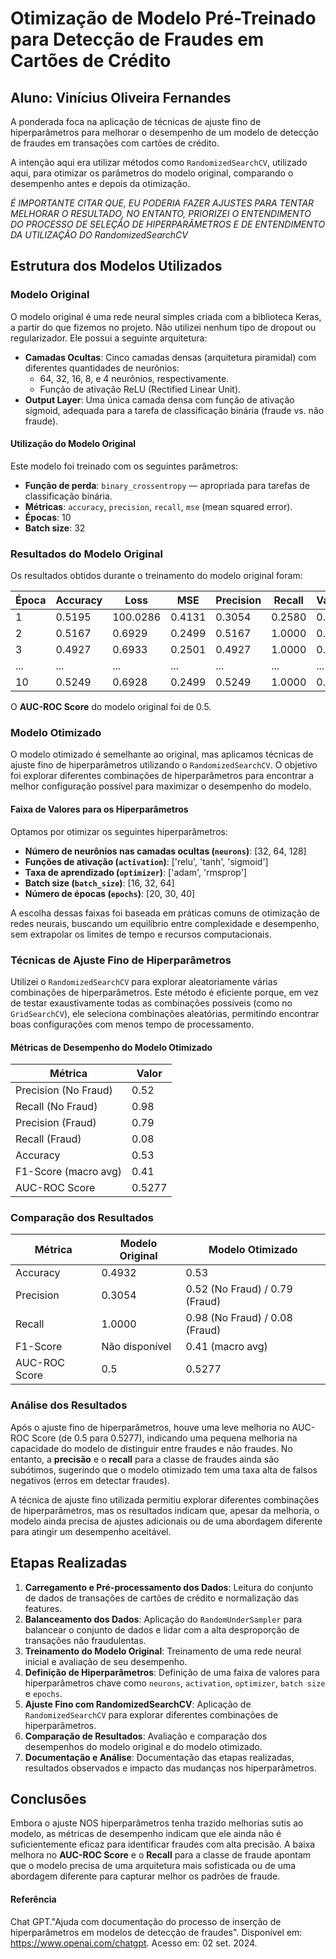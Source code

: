 # Otimização de Modelo Pré-Treinado para Detecção de Fraudes em Cartões de Crédito

## Aluno: Vinícius Oliveira Fernandes

A ponderada foca na aplicação de técnicas de ajuste fino de hiperparâmetros para melhorar o desempenho de um modelo de detecção de fraudes em transações com cartões de crédito. 

A intenção aqui era utilizar métodos como `RandomizedSearchCV`, utilizado aqui, para otimizar os parâmetros do modelo original, comparando o desempenho antes e depois da otimização.

*É IMPORTANTE CITAR QUE, EU PODERIA FAZER AJUSTES PARA TENTAR MELHORAR O RESULTADO, NO ENTANTO, PRIORIZEI O ENTENDIMENTO DO PROCESSO DE SELEÇÃO DE HIPERPARÂMETROS E DE ENTENDIMENTO DA UTILIZAÇÃO DO RandomizedSearchCV*

## Estrutura dos Modelos Utilizados

### Modelo Original

O modelo original é uma rede neural simples criada com a biblioteca Keras, a partir do que fizemos no projeto. Não utilizei nenhum tipo de dropout ou regularizador. Ele possui a seguinte arquitetura:

- **Camadas Ocultas**: Cinco camadas densas (arquitetura piramidal) com diferentes quantidades de neurônios:
  - 64, 32, 16, 8, e 4 neurônios, respectivamente.
  - Função de ativação ReLU (Rectified Linear Unit).
- **Output Layer**: Uma única camada densa com função de ativação sigmoid, adequada para a tarefa de classificação binária (fraude vs. não fraude).

#### Utilização do Modelo Original

Este modelo foi treinado com os seguintes parâmetros:
- **Função de perda**: `binary_crossentropy` — apropriada para tarefas de classificação binária.
- **Métricas**: `accuracy`, `precision`, `recall`, `mse` (mean squared error).
- **Épocas**: 10
- **Batch size**: 32

### Resultados do Modelo Original

Os resultados obtidos durante o treinamento do modelo original foram:

| Época | Accuracy | Loss    | MSE    | Precision | Recall | Val_Accuracy | Val_Loss | Val_MSE | Val_Precision | Val_Recall |
|-------|----------|---------|--------|-----------|--------|--------------|----------|---------|---------------|------------|
| 1     | 0.5195   | 100.0286| 0.4131 | 0.3054    | 0.2580 | 0.4932       | 0.6933   | 0.2501  | 0.4932        | 1.0000     |
| 2     | 0.5167   | 0.6929  | 0.2499 | 0.5167    | 1.0000 | 0.4932       | 0.6933   | 0.2501  | 0.4932        | 1.0000     |
| 3     | 0.4927   | 0.6933  | 0.2501 | 0.4927    | 1.0000 | 0.4932       | 0.6933   | 0.2501  | 0.4932        | 1.0000     |
| ...   | ...      | ...     | ...    | ...       | ...    | ...          | ...      | ...     | ...           | ...        |
| 10    | 0.5249   | 0.6928  | 0.2499 | 0.5249    | 1.0000 | 0.4932       | 0.6933   | 0.2501  | 0.4932        | 1.0000     |

O **AUC-ROC Score** do modelo original foi de 0.5.

### Modelo Otimizado

O modelo otimizado é semelhante ao original, mas aplicamos técnicas de ajuste fino de hiperparâmetros utilizando o `RandomizedSearchCV`. O objetivo foi explorar diferentes combinações de hiperparâmetros para encontrar a melhor configuração possível para maximizar o desempenho do modelo.

#### Faixa de Valores para os Hiperparâmetros

Optamos por otimizar os seguintes hiperparâmetros:

- **Número de neurônios nas camadas ocultas (`neurons`)**: [32, 64, 128]
- **Funções de ativação (`activation`)**: ['relu', 'tanh', 'sigmoid']
- **Taxa de aprendizado (`optimizer`)**: ['adam', 'rmsprop']
- **Batch size (`batch_size`)**: [16, 32, 64]
- **Número de épocas (`epochs`)**: [20, 30, 40]

A escolha dessas faixas foi baseada em práticas comuns de otimização de redes neurais, buscando um equilíbrio entre complexidade e desempenho, sem extrapolar os limites de tempo e recursos computacionais.

### Técnicas de Ajuste Fino de Hiperparâmetros

Utilizei o `RandomizedSearchCV` para explorar aleatoriamente várias combinações de hiperparâmetros. Este método é eficiente porque, em vez de testar exaustivamente todas as combinações possíveis (como no `GridSearchCV`), ele seleciona combinações aleatórias, permitindo encontrar boas configurações com menos tempo de processamento.

#### Métricas de Desempenho do Modelo Otimizado

| Métrica        | Valor    |
|----------------|----------|
| Precision (No Fraud) | 0.52    |
| Recall (No Fraud)    | 0.98    |
| Precision (Fraud)    | 0.79    |
| Recall (Fraud)       | 0.08    |
| Accuracy             | 0.53    |
| F1-Score (macro avg) | 0.41    |
| AUC-ROC Score        | 0.5277  |

### Comparação dos Resultados

| Métrica        | Modelo Original | Modelo Otimizado |
|----------------|-----------------|------------------|
| Accuracy       | 0.4932          | 0.53             |
| Precision      | 0.3054          | 0.52 (No Fraud) / 0.79 (Fraud) |
| Recall         | 1.0000          | 0.98 (No Fraud) / 0.08 (Fraud) |
| F1-Score       | Não disponível  | 0.41 (macro avg) |
| AUC-ROC Score  | 0.5             | 0.5277           |

### Análise dos Resultados

Após o ajuste fino de hiperparâmetros, houve uma leve melhoria no AUC-ROC Score (de 0.5 para 0.5277), indicando uma pequena melhoria na capacidade do modelo de distinguir entre fraudes e não fraudes. No entanto, a **precisão** e o **recall** para a classe de fraudes ainda são subótimos, sugerindo que o modelo otimizado tem uma taxa alta de falsos negativos (erros em detectar fraudes).

A técnica de ajuste fino utilizada permitiu explorar diferentes combinações de hiperparâmetros, mas os resultados indicam que, apesar da melhoria, o modelo ainda precisa de ajustes adicionais ou de uma abordagem diferente para atingir um desempenho aceitável.

## Etapas Realizadas

1. **Carregamento e Pré-processamento dos Dados**: Leitura do conjunto de dados de transações de cartões de crédito e normalização das features.
2. **Balanceamento dos Dados**: Aplicação do `RandomUnderSampler` para balancear o conjunto de dados e lidar com a alta desproporção de transações não fraudulentas.
3. **Treinamento do Modelo Original**: Treinamento de uma rede neural inicial e avaliação de seu desempenho.
4. **Definição de Hiperparâmetros**: Definição de uma faixa de valores para hiperparâmetros chave como `neurons`, `activation`, `optimizer`, `batch size` e `epochs`.
5. **Ajuste Fino com RandomizedSearchCV**: Aplicação de `RandomizedSearchCV` para explorar diferentes combinações de hiperparâmetros.
6. **Comparação de Resultados**: Avaliação e comparação dos desempenhos do modelo original e do modelo otimizado.
7. **Documentação e Análise**: Documentação das etapas realizadas, resultados observados e impacto das mudanças nos hiperparâmetros.

## Conclusões

Embora o ajuste NOS hiperparâmetros tenha trazido melhorias sutis ao modelo, as métricas de desempenho indicam que ele ainda não é suficientemente eficaz para identificar fraudes com alta precisão. A baixa melhora no **AUC-ROC Score** e o **Recall** para a classe de fraude apontam que o modelo precisa de uma arquitetura mais sofisticada ou de uma abordagem diferente para capturar melhor os padrões de fraude.

#### Referência

Chat GPT."Ajuda com documentação do processo de inserção de hiperparâmetros em modelos de detecção de fraudes". Disponível em: https://www.openai.com/chatgpt. Acesso em: 02 set. 2024.
